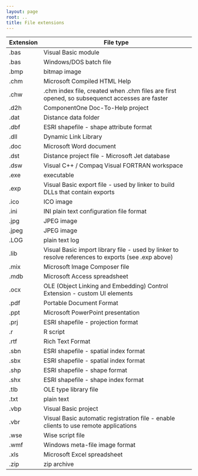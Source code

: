 ```yaml
---
layout: page
root: ..
title: File extensions
---
```


| Extension | File type |
| --------- | --------- |
| .bas | Visual Basic module |
| .bas | Windows/DOS batch file |
| .bmp | bitmap image |
| .chm | Microsoft Compiled HTML Help |
| .chw | .chm index file, created when .chm files are first opened, so subsequenct accesses are faster |
| .d2h | ComponentOne Doc-To-Help project |
| .dat | Distance data folder |
| .dbf | ESRI shapefile - shape attribute format |
| .dll | Dynamic Link Library |
| .doc | Microsoft Word document |
| .dst | Distance project file - Microsoft Jet database |
| .dsw | Visual C++ / Compaq Visual FORTRAN workspace |
| .exe | executable |
| .exp | Visual Basic export file - used by linker to build DLLs that contain exports |
| .ico | ICO image |
| .ini | INI plain text configuration file format |
| .jpg | JPEG image |
| .jpeg | JPEG image |
| .LOG | plain text log |
| .lib | Visual Basic import library file - used by linker to resolve references to exports (see .exp above) |
| .mix | Microsoft Image Composer file |
| .mdb | Microsoft Access spreadsheet |
| .ocx | OLE (Object Linking and Embedding) Control Extension - custom UI elements |
| .pdf | Portable Document Format |
| .ppt | Microsoft PowerPoint presentation |
| .prj | ESRI shapefile - projection format |
| .r | R script |
| .rtf | Rich Text Format |
| .sbn | ESRI shapefile - spatial index format |
| .sbx | ESRI shapefile - spatial index format |
| .shp | ESRI shapefile - shape format |
| .shx | ESRI shapefile - shape index format |
| .tlb | OLE type library file |
| .txt | plain text |
| .vbp | Visual Basic project |
| .vbr | Visual Basic automatic registration file - enable clients to use remote applications |
| .wse | Wise script file |
| .wmf | Windows meta-file image format |
| .xls | Microsoft Excel spreadsheet |
| .zip | zip archive |
